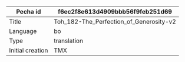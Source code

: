 |Pecha id | f6ec2f8e613d4909bbb56f9feb251d69
| --- | --- 
|Title | Toh_182-The_Perfection_of_Generosity-v2 
|Language | bo
|Type | translation
|Initial creation | TMX